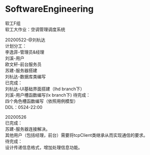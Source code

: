 # SoftwareEngineering
软工F组  
软工大作业：空调管理调度系统  

20200522-@刘杭达  
计划分工：  
李逸菲-管理员&经理  
刘溪-用户  
欧文轩-前台服务员  
苏建-服务器搭建  
刘杭达-数据库类编写  
已完成：  
刘杭达-UI基础界面搭建（lhd branch下）  
刘溪-用户槽函数编写(lx branch下)
待完成：  
四个角色槽函数编写（依照用例模型）  
DDL：0524-22:00  

20200526  
已完成：  
苏建-服务器连接解决。  
其他用户（包括经理，前台）需要将tcpClient类继承从而实现通信的要求。  
待完成：  
设计传递信息格式，增加处理信息功能。  

